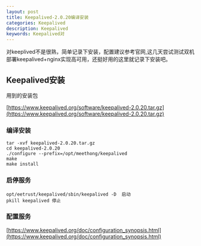 ```yaml
---
layout: post
title: Keepalived-2.0.20编译安装
categories: Keepalived
description: Keepalived
keywords: Keepalived对
---
```


对keeplived不是很熟，简单记录下安装，配置建议参考官网,这几天尝试测试双机部署keepalived+nginx实现高可用，还挺好用的这里就记录下安装吧。

## Keepalived安装

用到的安装包

[https://www.keepalived.org/software/keepalived-2.0.20.tar.gz](https://www.keepalived.org/software/keepalived-2.0.20.tar.gz)

### 编译安装

```
tar -xvf keepalived-2.0.20.tar.gz
cd keepalived-2.0.20
./configure --prefix=/opt/meethong/keepalived
make
make install
```

### 启停服务

```
opt/eetrust/keepalived/sbin/keepalived -D  启动
pkill keepalived 停止
```

### 配置服务

[https://www.keepalived.org/doc/configuration_synopsis.html](https://www.keepalived.org/doc/configuration_synopsis.html)